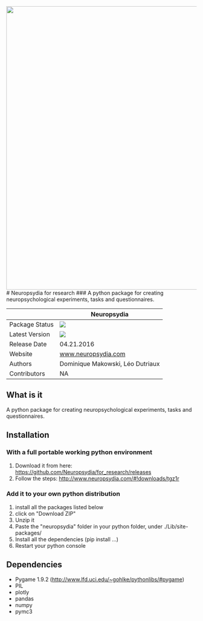 <img src="https://static.wixstatic.com/media/1c21a0_ba76dddaed0248ccbcb4159964b6cb36.png/v1/fill/w_886,h_793,al_c,usm_0.66_1.00_0.01/1c21a0_ba76dddaed0248ccbcb4159964b6cb36.png" width="750" align="middle">
# Neuropsydia for research 
### A python package for creating neuropsychological experiments, tasks and questionnaires.

||Neuropsydia|
|----------------|---|
|Package Status|![](https://img.shields.io/badge/status-beta-brightgreen.svg)|
|Latest Version|![](https://img.shields.io/badge/version-0.9.0-brightgreen.svg)|
|Release Date|04.21.2016|
|Website|www.neuropsydia.com|
|Authors|Dominique Makowski, Léo Dutriaux|
|Contributors|NA|

## What is it
A python package for creating neuropsychological experiments, tasks and questionnaires.

## Installation

### With a full portable working python environment
1. Download it from here: https://github.com/Neuropsydia/for_research/releases
2. Follow the steps: http://www.neuropsydia.com/#!downloads/tgz1r

### Add it to your own python distribution
1. install all the packages listed below
2. click on "Download ZIP"
3. Unzip it
4. Paste the "neuropsydia" folder in your python folder, under ./Lib/site-packages/
5. Install all the dependencies (pip install ...)
6. Restart your python console

## Dependencies
- Pygame 1.9.2 (http://www.lfd.uci.edu/~gohlke/pythonlibs/#pygame)
- PIL
- plotly
- pandas
- numpy
- pymc3
